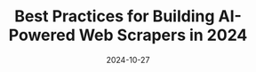 ---
categories:
- AI Agents
- Automation & Workflows
- Content Generation & Marketing
- Development
date: 2024-10-27
description: Learn how to build efficient and cost-effective web scrapers using large
  language models and agentic systems.  This video covers scraping simple and complex
  websites, handling various web interactions, and automating workflows.
duration: 22 minutes
layout: course
level: Intermediate
sections:
- description: Overview of the web scraping landscape and how AI is transforming the
    industry, particularly the cost-effectiveness for small and medium businesses.
  timestamp: 00:00
  title: "\U0001F3A5 Introduction: The Rise of AI in Web Scraping"
- description: Leveraging LLMs for data extraction from simple websites like Wikipedia,
    focusing on the use of structured outputs for reliable information retrieval and
    agentic capabilities for navigation.
  timestamp: 02:06
  title: "\U0001F310 Scraping Simple Public Websites with LLMs"
- description: Strategies for scraping websites requiring complex interactions such
    as logins, pop-ups, and anti-bot mechanisms, using tools like Playwright and Selenium.
  timestamp: 03:33
  title: "\U0001F916 Advanced Scraping: Handling Complex Web Interactions"
- description: A deep dive into utilizing services like FireCR, Gina AI, and SpiderCloud
    for optimized web content processing for LLMs. Comparison of their functionalities,
    costs, and output differences.
  timestamp: 04:55
  title: "\U0001F6E0️ Best Practices for Public Website Scraping: Tools and Techniques"
- description: Detailed walkthrough of using AgentQL to identify UI elements, interact
    with web browsers, and automate complex tasks like logins and pagination.  A real-world
    Upwork job example is used for demonstration.
  timestamp: 08:44
  title: "\U0001F468‍\U0001F4BB AgentQL: Automating Complex Web Scraping Workflows"
- description: A practical demonstration of building a web scraper for the Idealist
    website, showcasing the complete process from login automation to data extraction
    and integration with Airtable.
  timestamp: '10:25'
  title: '⚙️ Building a Scraper for Upwork Job Postings: A Step-by-Step Guide'
- description: Exploring the frontier of AI-powered web scraping with agentic systems
    capable of handling vague user requests requiring planning and decision-making.
    An example using Multi-Own is showcased.
  timestamp: '20:20'
  title: "\U0001F680 Beyond Simple Scraping:  Agentic Reasoning for Complex Tasks"
- description: Recap of best practices,  an invitation to join the presenter's community
    for more detailed resources and support on building AI-powered web scrapers.
  timestamp: '22:00'
  title: "\U0001F3AF Conclusion and Community Invitation"
tags:
- OpenAI
- LangChain
- Playwright
- Selenium
- AgentQL
- Web Scraping
- AI Automation
- Upwork
thumbnail: https://i.ytimg.com/vi/7kbQnLN2y_I/sddefault.jpg
title: Best Practices for Building AI-Powered Web Scrapers in 2024
videoId: 7kbQnLN2y_I
---